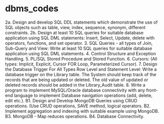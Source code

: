 # dbms_codes
2a. Design and develop SQL DDL statements which demonstrate the use of SQL objects such as table, view, index, sequence, synonym, different constraints.
2b. Design at least 10 SQL queries for suitable database application using SQL DML statements: Insert, Select, Update, delete with operators, functions, and set operator.
3. SQL Queries - all types of Join, Sub-Query and View: Write at least 10 SQL queries for suitable database application using SQL DML statements.
4. Control Structure and Exception Handling.
5. PL/SQL Stored Procedure and Stored Function.
6. Cursors: (All types: Implicit, Explicit, Cursor FOR Loop, Parameterized Cursor).
7. Design the Database Trigger For All Types Row Level and Statement Level: Write a database trigger on the Library table. The System should keep track of the records that are being updated or deleted. The old value of updated or deleted records should be added in the Library_Audit table.
8. Write a program to implement MySQL/Oracle database connectivity with any front-end language to implement Database navigation operations (add, delete, edit etc.).
B1. Design and Develop MongoDB Queries using CRUD operations. (Use CRUD operations, SAVE method, logical operators.
B2. Implement aggregation and indexing with suitable example using MongoDB.
B3. MongoDB - Map reduces operations.
B4. Database Connectivity.
